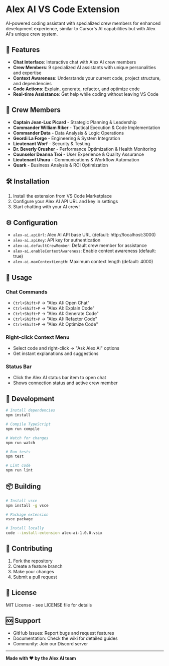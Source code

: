 # Alex AI VS Code Extension

AI-powered coding assistant with specialized crew members for enhanced development experience, similar to Cursor's AI capabilities but with Alex AI's unique crew system.

## 🚀 Features

- **Chat Interface**: Interactive chat with Alex AI crew members
- **Crew Members**: 9 specialized AI assistants with unique personalities and expertise
- **Context Awareness**: Understands your current code, project structure, and dependencies
- **Code Actions**: Explain, generate, refactor, and optimize code
- **Real-time Assistance**: Get help while coding without leaving VS Code

## 👥 Crew Members

- **Captain Jean-Luc Picard** - Strategic Planning & Leadership
- **Commander William Riker** - Tactical Execution & Code Implementation  
- **Commander Data** - Data Analysis & Logic Operations
- **Geordi La Forge** - Engineering & System Integration
- **Lieutenant Worf** - Security & Testing
- **Dr. Beverly Crusher** - Performance Optimization & Health Monitoring
- **Counselor Deanna Troi** - User Experience & Quality Assurance
- **Lieutenant Uhura** - Communications & Workflow Automation
- **Quark** - Business Analysis & ROI Optimization

## 🛠️ Installation

1. Install the extension from VS Code Marketplace
2. Configure your Alex AI API URL and key in settings
3. Start chatting with your AI crew!

## ⚙️ Configuration

- `alex-ai.apiUrl`: Alex AI API base URL (default: http://localhost:3000)
- `alex-ai.apiKey`: API key for authentication
- `alex-ai.defaultCrewMember`: Default crew member for assistance
- `alex-ai.enableContextAwareness`: Enable context awareness (default: true)
- `alex-ai.maxContextLength`: Maximum context length (default: 4000)

## 🎯 Usage

### Chat Commands
- `Ctrl+Shift+P` → "Alex AI: Open Chat"
- `Ctrl+Shift+P` → "Alex AI: Explain Code"
- `Ctrl+Shift+P` → "Alex AI: Generate Code"
- `Ctrl+Shift+P` → "Alex AI: Refactor Code"
- `Ctrl+Shift+P` → "Alex AI: Optimize Code"

### Right-click Context Menu
- Select code and right-click → "Ask Alex AI" options
- Get instant explanations and suggestions

### Status Bar
- Click the Alex AI status bar item to open chat
- Shows connection status and active crew member

## 🔧 Development

```bash
# Install dependencies
npm install

# Compile TypeScript
npm run compile

# Watch for changes
npm run watch

# Run tests
npm test

# Lint code
npm run lint
```

## 📦 Building

```bash
# Install vsce
npm install -g vsce

# Package extension
vsce package

# Install locally
code --install-extension alex-ai-1.0.0.vsix
```

## 🤝 Contributing

1. Fork the repository
2. Create a feature branch
3. Make your changes
4. Submit a pull request

## 📄 License

MIT License - see LICENSE file for details

## 🆘 Support

- GitHub Issues: Report bugs and request features
- Documentation: Check the wiki for detailed guides
- Community: Join our Discord server

---

**Made with ❤️ by the Alex AI team**



